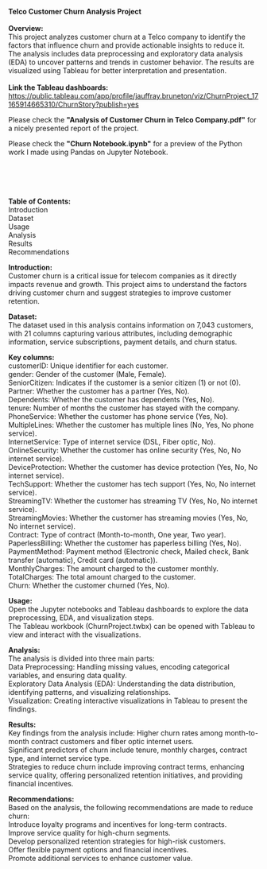 
**Telco Customer Churn Analysis Project**
<br /><br />
**Overview:**<br />
This project analyzes customer churn at a Telco company to identify the factors that influence churn and provide actionable insights to reduce it. The analysis includes data preprocessing and exploratory data analysis (EDA) to uncover patterns and trends in customer behavior. The results are visualized using Tableau for better interpretation and presentation.
<br /><br />
**Link the Tableau dashboards:** https://public.tableau.com/app/profile/jauffray.bruneton/viz/ChurnProject_17165914665310/ChurnStory?publish=yes

Please check the **"Analysis of Customer Churn in Telco Company.pdf"** for a nicely presented report of the project.

Please check the **"Churn Notebook.ipynb"** for a preview of the Python work I made using Pandas on Jupyter Notebook.
<br /><br /><br /><br /><br />


**Table of Contents:**<br />
Introduction<br />
Dataset<br />
Usage<br />
Analysis<br />
Results<br />
Recommendations<br />

**Introduction:**<br />
Customer churn is a critical issue for telecom companies as it directly impacts revenue and growth. This project aims to understand the factors driving customer churn and suggest strategies to improve customer retention.<br />

**Dataset:**<br />
The dataset used in this analysis contains information on 7,043 customers, with 21 columns capturing various attributes, including demographic information, service subscriptions, payment details, and churn status.<br />

**Key columns:**<br />
customerID: Unique identifier for each customer.<br />
gender: Gender of the customer (Male, Female).<br />
SeniorCitizen: Indicates if the customer is a senior citizen (1) or not (0).<br />
Partner: Whether the customer has a partner (Yes, No).<br />
Dependents: Whether the customer has dependents (Yes, No).<br />
tenure: Number of months the customer has stayed with the company.<br />
PhoneService: Whether the customer has phone service (Yes, No).<br />
MultipleLines: Whether the customer has multiple lines (No, Yes, No phone service).<br />
InternetService: Type of internet service (DSL, Fiber optic, No).<br />
OnlineSecurity: Whether the customer has online security (Yes, No, No internet service).<br />
DeviceProtection: Whether the customer has device protection (Yes, No, No internet service).<br />
TechSupport: Whether the customer has tech support (Yes, No, No internet service).<br />
StreamingTV: Whether the customer has streaming TV (Yes, No, No internet service).<br />
StreamingMovies: Whether the customer has streaming movies (Yes, No, No internet service).<br />
Contract: Type of contract (Month-to-month, One year, Two year).<br />
PaperlessBilling: Whether the customer has paperless billing (Yes, No).<br />
PaymentMethod: Payment method (Electronic check, Mailed check, Bank transfer (automatic), Credit card (automatic)).<br />
MonthlyCharges: The amount charged to the customer monthly.<br />
TotalCharges: The total amount charged to the customer.<br />
Churn: Whether the customer churned (Yes, No).<br />

**Usage:**<br />
Open the Jupyter notebooks and Tableau dashboards to explore the data preprocessing, EDA, and visualization steps.<br />
The Tableau workbook (ChurnProject.twbx) can be opened with Tableau to view and interact with the visualizations.<br />

**Analysis:**<br />
The analysis is divided into three main parts:<br />
Data Preprocessing: Handling missing values, encoding categorical variables, and ensuring data quality.<br />
Exploratory Data Analysis (EDA): Understanding the data distribution, identifying patterns, and visualizing relationships.<br />
Visualization: Creating interactive visualizations in Tableau to present the findings.<br />

**Results:**<br />
Key findings from the analysis include:
Higher churn rates among month-to-month contract customers and fiber optic internet users.<br />
Significant predictors of churn include tenure, monthly charges, contract type, and internet service type.<br />
Strategies to reduce churn include improving contract terms, enhancing service quality, offering personalized retention initiatives, and providing financial incentives.<br />

**Recommendations:**<br />
Based on the analysis, the following recommendations are made to reduce churn:<br />
Introduce loyalty programs and incentives for long-term contracts.<br />
Improve service quality for high-churn segments.<br />
Develop personalized retention strategies for high-risk customers.<br />
Offer flexible payment options and financial incentives.<br />
Promote additional services to enhance customer value.<br />
